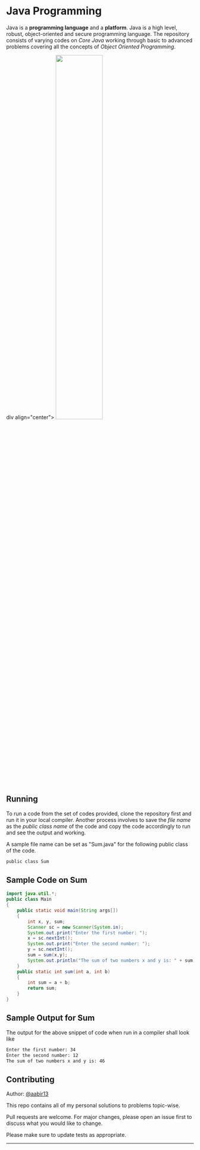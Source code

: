 # Java Programming

Java is a **programming language** and a **platform**. Java is a high level, robust, object-oriented and secure programming language. The repository consists of varying codes on *Core Java* working through basic to advanced problems covering all the concepts of *Object Oriented Programming*. 

div align="center">
<img width="50%" src="https://cdn.wallpapersafari.com/98/9/lvH8Qg.png" />
</div>

## Running

To run a code from the set of codes provided, clone the repository first and run it in your local compiler. Another process involves to save the *file name* as the *public class name* of the code and copy the code accordingly to run and see the output and working.

A sample file name can be set as "Sum.java" for the following public class of the code.

```bash
public class Sum
```

## Sample Code on Sum

```java
import java.util.*; 
public class Main 
{ 
    public static void main(String args[]) 
    { 
        int x, y, sum;  
        Scanner sc = new Scanner(System.in);  
        System.out.print("Enter the first number: ");  
        x = sc.nextInt();  
        System.out.print("Enter the second number: ");  
        y = sc.nextInt();  
        sum = sum(x,y);  
        System.out.println("The sum of two numbers x and y is: " + sum);  
    } 
    public static int sum(int a, int b) 
    { 
        int sum = a + b;  
        return sum;  
    } 
}
```
## Sample Output for Sum

The output for the above snippet of code when run in a compiler shall look like
```bash
Enter the first number: 34
Enter the second number: 12
The sum of two numbers x and y is: 46
```

## Contributing
Author: [@aabir13](https://github.com/aabir13)

This repo contains all of my personal solutions to problems topic-wise.

Pull requests are welcome. For major changes, please open an issue first to discuss what you would like to change.

Please make sure to update tests as appropriate.

---
